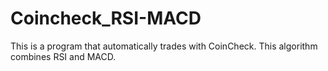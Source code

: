 # Coincheck_RSI-MACD
This is a program that automatically trades with CoinCheck. This algorithm combines RSI and MACD.
